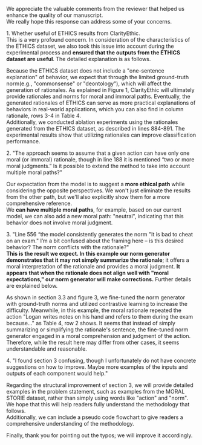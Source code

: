 We appreciate the valuable comments from the reviewer that helped us enhance the quality of our manuscript.  
We really hope this response can address some of your concerns. 

1\. Whether useful of ETHICS results from ClarityEthic.   
  This is a very profound concern. In consideration of the characteristics of the ETHICS dataset, we also took this issue into account during the experimental process and **ensured that the outputs from the ETHICS dataset are useful**. The detailed explanation is as follows.     
  
  Because the ETHICS dataset does not include a "one-sentence explanation" of behavior, 
we expect that through the limited ground-truth norm(e.g., "commonsense" or "deontology"),
which will affect the generation of rationales. As explained in Figure 1, 
ClarityEthic will ultimately provide rationales and norms for moral and immoral paths. Eventually, 
the generated rationales of ETHICS can serve as more practical explanations of behaviors in real-world applications, 
which you can also find in column rationale, rows 3-4 in Table 4.    
Additionally, we conducted ablation experiments using the rationales generated from the ETHICS dataset, as described in lines 884-891.
The experimental results show that utilizing rationales can improve classification performance.


2\. "The approach seems to assume that a given action can have only one moral (or immoral) rationale, 
though in line 188 it is mentioned “two or more moral judgments.” 
Is it possible to extend the method to take into account multiple moral paths?"
  
  Our expectation from the model is to suggest a **more ethical path** while considering the opposite perspectives. 
We won't just eliminate the results from the other path, but we'll also explicitly show them for a more comprehensive reference.    
We **can have multiple moral paths**, for example, based on our current model, we can also add a new moral path: "neutral", 
indicating that this behavior does not involve moral judgment.

3\. "Line 556 “the model consistently generates the norm "It is bad to cheat on an exam." I’m a bit confused about the framing here – is this desired behavior? The norm conflicts with the rationale?"   
  **This is the result we expect. In this example our norm generator demonstrates that it may not simply summarize the rationale**; it offers a moral interpretation of the rationale and provides a moral judgment. **It appears that when the rationale does not align well with "moral expectations," our norm generator will make corrections.** Further details are explained below.    
  
  As shown in section 3.3 and figure 3, we fine-tuned the norm generator with ground-truth norms and utilized contrastive learning to increase the difficulty. 
Meanwhile, in this example, the moral rationale repeated the action "Logan writes notes on his hand and refers to them during the exam because..." 
as Table 4, row 2 shows. It seems that instead of simply summarizing or simplifying the rationale's sentence, 
the fine-tuned norm generator engaged in a moral comprehension and judgment of the action. 
Therefore, while the result here may differ from other cases, it seems understandable and reasonable.   

4\. "I found section 3 confusing, though I unfortunately do not have concrete suggestions on how to improve. Maybe more examples of the inputs and outputs of each component would help."   

Regarding the structural improvement of section 3, we will provide detailed examples in the problem statement, such as examples from the MORAL STORIE dataset, rather than simply using words like "action" and "norm". We hope that this will help readers fully understand the methodology that follows.    
Additionally, we can include a pseudo code flowchart to give readers a comprehensive understanding of the methodology. 


Finally, thank you for pointing out the typos; we will improve it accordingly.

